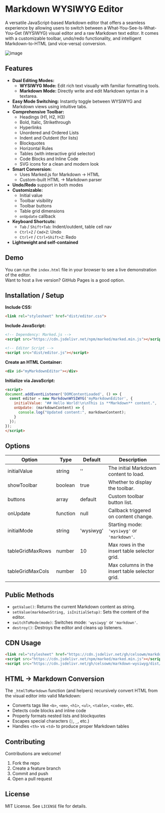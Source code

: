 
# Markdown WYSIWYG Editor

A versatile JavaScript-based Markdown editor that offers a seamless experience by allowing users to switch between a What-You-See-Is-What-You-Get (WYSIWYG) visual editor and a raw Markdown text editor. It comes with a customizable toolbar, undo/redo functionality, and intelligent Markdown-to-HTML (and vice-versa) conversion.

![image](https://github.com/user-attachments/assets/c5c9b670-adcd-4e69-b630-8a15c7fef9cd)


## Features

- **Dual Editing Modes:**
  - **WYSIWYG Mode:** Edit rich text visually with familiar formatting tools.
  - **Markdown Mode:** Directly write and edit Markdown syntax in a textarea.
- **Easy Mode Switching:** Instantly toggle between WYSIWYG and Markdown views using intuitive tabs.
- **Comprehensive Toolbar:**
  - Headings (H1, H2, H3)
  - Bold, Italic, Strikethrough
  - Hyperlinks
  - Unordered and Ordered Lists
  - Indent and Outdent (for lists)
  - Blockquotes
  - Horizontal Rules
  - Tables (with interactive grid selector)
  - Code Blocks and Inline Code
  - SVG icons for a clean and modern look
- **Smart Conversion:**
  - Uses Marked.js for Markdown → HTML
  - Custom-built HTML → Markdown parser
- **Undo/Redo** support in both modes
- **Customizable:**
  - Initial value
  - Toolbar visibility
  - Toolbar buttons
  - Table grid dimensions
  - `onUpdate` callback
- **Keyboard Shortcuts:**
  - `Tab` / `Shift+Tab`: Indent/outdent, table cell nav
  - `Ctrl+Z` / `Cmd+Z`: Undo
  - `Ctrl+Y` / `Ctrl+Shift+Z`: Redo
- **Lightweight and self-contained**

## Demo

You can run the `index.html` file in your browser to see a live demonstration of the editor.  
Want to host a live version? GitHub Pages is a good option.

## Installation / Setup

**Include CSS:**

```html
<link rel="stylesheet" href="dist/editor.css">
```

**Include JavaScript:**

```html
<!-- Dependency: Marked.js -->
<script src="https://cdn.jsdelivr.net/npm/marked/marked.min.js"></script>

<!-- Editor Script -->
<script src="dist/editor.js"></script>
```

**Create an HTML Container:**

```html
<div id="myMarkdownEditor"></div>
```

**Initialize via JavaScript:**

```html
<script>
document.addEventListener('DOMContentLoaded', () => {
  const editor = new MarkdownWYSIWYG('myMarkdownEditor', {
    initialValue: "## Hello World!\n\nThis is **Markdown** content.",
    onUpdate: (markdownContent) => {
      console.log("Updated content:", markdownContent);
    }
  });
});
</script>
```

## Options

| Option             | Type     | Default | Description                              |
|--------------------|----------|---------|------------------------------------------|
| initialValue       | string   | ''      | The initial Markdown content to load.    |
| showToolbar        | boolean  | true    | Whether to display the toolbar.          |
| buttons            | array    | default | Custom toolbar button list.              |
| onUpdate           | function | null    | Callback triggered on content change.    |
| initialMode        | string   | 'wysiwyg' | Starting mode: `'wysiwyg'` or `'markdown'`. |
| tableGridMaxRows   | number   | 10      | Max rows in the insert table selector grid. |
| tableGridMaxCols   | number   | 10      | Max columns in the insert table selector grid. |

## Public Methods

- `getValue()`: Returns the current Markdown content as string.
- `setValue(markdownString, isInitialSetup)`: Sets the content of the editor.
- `switchToMode(mode)`: Switches mode: `'wysiwyg'` or `'markdown'`.
- `destroy()`: Destroys the editor and cleans up listeners.

## CDN Usage

```html
<link rel="stylesheet" href="https://cdn.jsdelivr.net/gh/celsowm/markdown-wysiwyg/dist/editor.css" />
<script src="https://cdn.jsdelivr.net/npm/marked/marked.min.js"></script>
<script src="https://cdn.jsdelivr.net/gh/celsowm/markdown-wysiwyg/dist/editor.js"></script>
```

## HTML → Markdown Conversion

The `_htmlToMarkdown` function (and helpers) recursively convert HTML from the visual editor into valid Markdown:

- Converts tags like `<b>`, `<em>`, `<h1>`, `<ul>`, `<table>`, `<code>`, etc.
- Detects code blocks and inline code
- Properly formats nested lists and blockquotes
- Escapes special characters (`|`, `_`, etc.)
- Handles `<th>` vs `<td>` to produce proper Markdown tables

## Contributing

Contributions are welcome!

1. Fork the repo  
2. Create a feature branch  
3. Commit and push  
4. Open a pull request

## License

MIT License. See `LICENSE` file for details.
